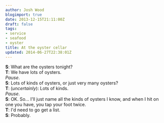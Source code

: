```yaml
---
author: Josh Wood
blogimport: true
date: 2013-12-15T21:11:00Z
draft: false
tags:
- service
- seafood
- oyster
title: At the oyster cellar
updated: 2014-06-27T22:38:01Z
---
```


**S**: What are the oysters tonight?
<br>
<b>T</b>: We have lots of oysters.<br><i>Pause</i>.<br><b>S</b>: Lots of kinds of oysters, or just very many oysters?<br><b>T</b>:<b>&nbsp;</b>(<i>uncertainly</i>): Lots of kinds.<br><i>Pause</i>.<br><b>S</b>: OK. So... I'll just name all the kinds of oysters I know, and when I hit on one you have, you tap your foot twice.<br><b>T</b>: I'd need to go get a list.<br><b>S</b>: Probably.<br><div><br></div>
<!--more-->
